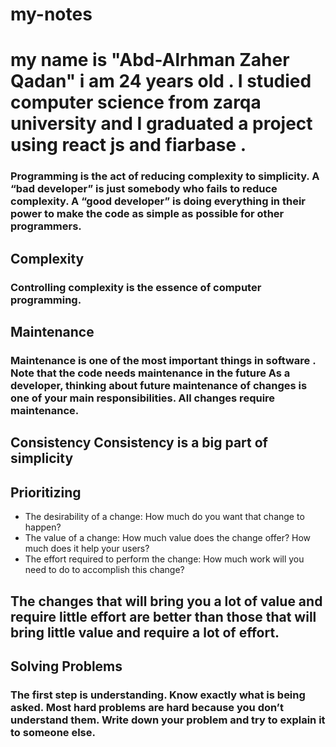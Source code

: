 # my-notes

# my name is "Abd-Alrhman Zaher Qadan" i am 24 years old . I studied computer science from zarqa university and I graduated a project using react js and fiarbase .


### Programming is the act of reducing complexity to simplicity. A “bad developer” is just somebody who fails to reduce complexity. A “good developer” is doing everything in their power to make the code as simple as possible for other programmers.

## Complexity
### Controlling complexity is the essence of computer programming. 

## Maintenance
### Maintenance is one of the most important things in software . Note that the code needs maintenance in the future As a developer, thinking about future maintenance of changes is one of your main responsibilities. All changes require maintenance.

## Consistency Consistency is a big part of simplicity

## Prioritizing
* The desirability of a change: How much do you want that change to happen?
* The value of a change: How much value does the change offer? How much does it help your users?
* The effort required to perform the change: How much work will you need to do to accomplish this change?
## The changes that will bring you a lot of value and require little effort are better than those that will bring little value and require a lot of effort.

## Solving Problems
### The first step is understanding. Know exactly what is being asked. Most hard problems are hard because you don’t understand them. Write down your problem and try to explain it to someone else.